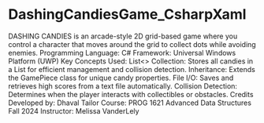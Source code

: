 # DashingCandiesGame_CsharpXaml
DASHING CANDIES is an arcade-style 2D grid-based game where you control a character that moves around the grid to collect dots while avoiding enemies.
Programming Language: C#
Framework: Universal Windows Platform (UWP)
Key Concepts Used:
List<> Collection: Stores all candies in a List for efficient management and collision detection.
Inheritance: Extends the GamePiece class for unique candy properties.
File I/O: Saves and retrieves high scores from a text file automatically.
Collision Detection: Determines when the player interacts with collectibles or obstacles.
Credits
Developed by: Dhaval Tailor
Course: PROG 1621 Advanced Data Structures Fall 2024
Instructor: Melissa VanderLely
